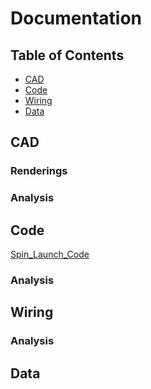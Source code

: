 # Documentation

## Table of Contents
* [CAD](#cad)
* [Code](#code)
* [Wiring](#wiring)
* [Data](#data)

## CAD

### Renderings

### Analysis

## Code

[Spin_Launch_Code]([https://github.com/honklin/Engineering.py](https://github.com/GDamiani2927/Conklin-Damiani-PITS/blob/main/SpinLaunch.py))

### Analysis

## Wiring

### Analysis

## Data


